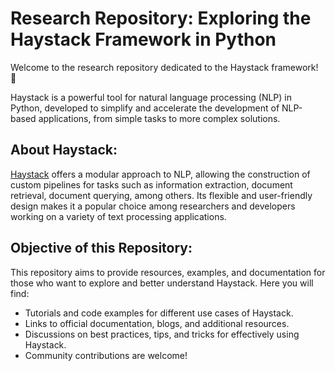 # Research Repository: Exploring the Haystack Framework in Python

Welcome to the research repository dedicated to the Haystack framework! 🚀

Haystack is a powerful tool for natural language processing (NLP) in Python, developed to simplify and accelerate the development of NLP-based applications, from simple tasks to more complex solutions.

## About Haystack:
[Haystack](https://haystack.deepset.ai/overview/intro) offers a modular approach to NLP, allowing the construction of custom pipelines for tasks such as information extraction, document retrieval, document querying, among others. Its flexible and user-friendly design makes it a popular choice among researchers and developers working on a variety of text processing applications.

## Objective of this Repository:
This repository aims to provide resources, examples, and documentation for those who want to explore and better understand Haystack. Here you will find:

- Tutorials and code examples for different use cases of Haystack.
- Links to official documentation, blogs, and additional resources.
- Discussions on best practices, tips, and tricks for effectively using Haystack.
- Community contributions are welcome!